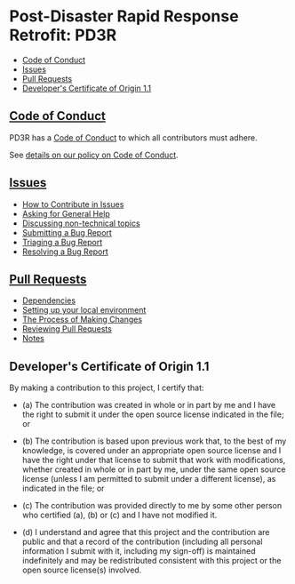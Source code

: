 # Post-Disaster Rapid Response Retrofit: PD3R

* [Code of Conduct](#code-of-conduct)
* [Issues](#issues)
* [Pull Requests](#pull-requests)
* [Developer's Certificate of Origin 1.1](#developers-certificate-of-origin-11)

## [Code of Conduct](./doc/guides/coc.md)

PD3R has a
[Code of Conduct](https://github.com/Build-Change/call_for_code/CODE_OF_CONDUCT.md)
to which all contributors must adhere.

See [details on our policy on Code of Conduct](./doc/guides/coc.md).

## [Issues](./doc/guides/issues.md)

* [How to Contribute in Issues](./doc/guides/issues.md#how-to-contribute-in-issues)
* [Asking for General Help](./doc/guides/issues.md#asking-for-general-help)
* [Discussing non-technical topics](./doc/guides/issues.md#discussing-non-technical-topics)
* [Submitting a Bug Report](./doc/guides/issues.md#submitting-a-bug-report)
* [Triaging a Bug Report](./doc/guides/issues.md#triaging-a-bug-report)
* [Resolving a Bug Report](./doc/guides/issues.md#resolving-a-bug-report)

## [Pull Requests](./doc/guides/pull-requests.md)

* [Dependencies](./doc/guides/pull-requests.md#dependencies)
* [Setting up your local environment](./doc/guides/pull-requests.md#setting-up-your-local-environment)
* [The Process of Making Changes](./doc/guides/pull-requests.md#the-process-of-making-changes)
* [Reviewing Pull Requests](./doc/guides/pull-requests.md#reviewing-pull-requests)
* [Notes](./doc/guides/pull-requests.md#notes)

<a id="developers-certificate-of-origin"></a>
## Developer's Certificate of Origin 1.1

By making a contribution to this project, I certify that:

* (a) The contribution was created in whole or in part by me and I
  have the right to submit it under the open source license
  indicated in the file; or

* (b) The contribution is based upon previous work that, to the best
  of my knowledge, is covered under an appropriate open source
  license and I have the right under that license to submit that
  work with modifications, whether created in whole or in part
  by me, under the same open source license (unless I am
  permitted to submit under a different license), as indicated
  in the file; or

* (c) The contribution was provided directly to me by some other
  person who certified (a), (b) or (c) and I have not modified
  it.

* (d) I understand and agree that this project and the contribution
  are public and that a record of the contribution (including all
  personal information I submit with it, including my sign-off) is
  maintained indefinitely and may be redistributed consistent with
  this project or the open source license(s) involved.